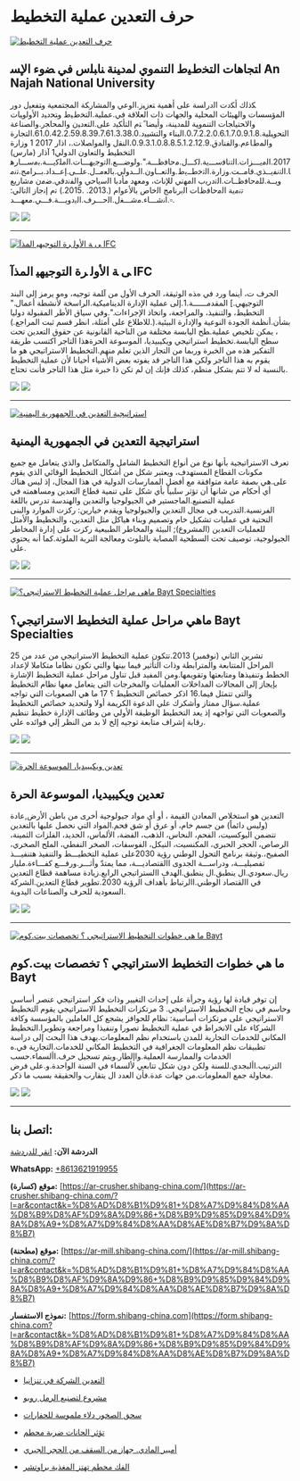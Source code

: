 # حرف التعدين عملية التخطيط

<a href="https://swt.shibang-china.com/?l=ar&img&k=%D8%AD%D8%B1%D9%81+%D8%A7%D9%84%D8%AA%D8%B9%D8%AF%D9%8A%D9%86+%D8%B9%D9%85%D9%84%D9%8A%D8%A9+%D8%A7%D9%84%D8%AA%D8%AE%D8%B7%D9%8A%D8%B7" target="_blank">![حرف التعدين عملية التخطيط](http://static.shibang-china.com/all-800x300/77.jpg)</a>

## ﺍﺘﺠﺎﻫﺎﺕ ﺍﻟﺘﺨﻁﻴﻁ ﺍﻟﺘﻨﻤﻭﻱ ﻟﻤﺩﻴﻨﺔ ﻨﺎﺒﻠﺱ ﻓﻲ ﻀﻭﺀ ﺍﻹﺴ An Najah National University
ﻜﺫﻟﻙ ﺃﻜﺩﺕ ﺍﻟﺩﺭﺍﺴﺔ ﻋﻠﻰ ﺃﻫﻤﻴﺔ ﺘﻌﺯﻴﺯ.ﺍﻟﻭﻋﻲ ﻭﺍﻟﻤﺸﺎﺭﻜﺔ ﺍﻟﻤﺠﺘﻤﻌﻴﺔ ﻭﺘﻔﻌﻴل ﺩﻭﺭ ﺍﻟﻤﺅﺴﺴﺎﺕ ﻭﺍﻟﻬﻴﺌﺎﺕ ﺍﻟﻤﺤﻠﻴﺔ ﻭﺍﻟﺠﻬﺎﺕ ﺫﺍﺕ ﺍﻟﻌﻼﻗﺔ ﻓﻲ.ﻋﻤﻠﻴﺔ.ﺍﻟﺘﺨﻁﻴﻁ ﻭﺘﺤﺩﻴﺩ ﺍﻷﻭﻟﻭﻴﺎﺕ ﻭﺍﻻﺤﺘﻴﺎﺠﺎﺕ ﺍﻟﺘﻨﻤﻭﻴﺔ ﻟﻠﻤﺩﻴﻨﺔ، ﻭﺃﻴﻀﺎﹰ ﺘﻡ ﺍﻟﺘﺄﻜﻴﺩ ﻋﻠﻰ.ﺍﻟﺘﻌﺩﻴﻥ ﻭﺍﻟﻤﺤﺎﺠﺭ.ﻭﺍﻟﺼﻨﺎﻋﺔ ﺍﻟﺘﺤﻭﻴﻠﻴﺔ.0.7.2.2.0.6.1.7.0.9.1.8.ﺍﻟﺒﻨﺎﺀ ﻭﺍﻟﺘﺸﻴﻴﺩ.61.0.42.2.59.8.39.7.61.3.38.0.ﺍﻟﺘﺠﺎﺭﺓ ﻭﺍﻟﻤﻁﺎﻋﻡ.ﻭﺍﻟﻔﻨﺎﺩﻕ.0.9.3.1.0.8.8.5.1.2.12.9.ﺍﻟﻨﻘل ﻭﺍﻟﻤﻭﺍﺼﻼﺕ.، اذار 2017 1 وزارة التخطيط والتعاون الدولي1 آذار (مارس) 2017.اﻟﻣﻳـــزات.اﻟﺗﻧﺎﻓﺳـــﻳﺔ.ﻟﻛـــﻝ.ﻣﺣﺎﻓظـــﺔ.&quot;.وﻟوﺿـــﻊ.اﻟﺗوﺟﻳﻬـــﺎت.اﻟﻣﻠﻛﻳـــﺔ.ﺑﻣﺳـــﺎرﻫﺎ.اﻟﺗﻧﻔﻳــذي.ﻗﺎﻣــت.وزارة.اﻟﺗﺧطــﻳط.واﻟﺗﻌــﺎون.اﻟــدوﻟﻲ.ﺑﺎﻟﻌﻣــﻝ.ﻋﻠــﻰ.إﻋــداد.ﺑــراﻣﺞ.ﺗﻧﻣوﻳــﺔ.ﻟﻠﻣﺣﺎﻓظــﺎت.اﻟﺗدرﻳب اﻟﻣﻬﻧﻲ ﻟﻺﻧﺎث، وﻣﻌﻬد ﻣﺄدﺑﺎ اﻟﺳﻳﺎﺣﻲ واﻟﻔﻧدﻗﻲ.ﺿﻣن ﻣﺷﺎرﻳﻊ ﺗﻧﻣﻳﺔ اﻟﻣﺣﺎﻓظﺎت اﻟﺑرﻧﺎﻣﺞ اﻟﺧﺎص ﺑﺎﻷﻋوام (.2013. .2015.) ﺗم إﻧﺟﺎز اﻟﺗﺎﻟﻲ: ▫.اﻧﺷـــﺎء.ﻣﺷـــﻐﻝ.اﻟﺣـــرف.اﻟﻳدوﻳـــﺔ.ﻓـــﻲ.ﻣﻌﻬـــد.


<a href="https://whatsapp.shibangsoft.com/WhatsApp.php" target="_blank" title="WhatsApp">![](http://static.shibang-china.com/icon/whatsapp.png)</a> <a href="https://swt.shibang-china.com/?l=ar&icon&k=%D8%AD%D8%B1%D9%81+%D8%A7%D9%84%D8%AA%D8%B9%D8%AF%D9%8A%D9%86+%D8%B9%D9%85%D9%84%D9%8A%D8%A9+%D8%A7%D9%84%D8%AA%D8%AE%D8%B7%D9%8A%D8%B7" target="_blank">![](http://static.shibang-china.com/icon/chat-ar.png)</a>

---

<a href="https://swt.shibang-china.com/?l=ar&img&k=%D8%AD%D8%B1%D9%81+%D8%A7%D9%84%D8%AA%D8%B9%D8%AF%D9%8A%D9%86+%D8%B9%D9%85%D9%84%D9%8A%D8%A9+%D8%A7%D9%84%D8%AA%D8%AE%D8%B7%D9%8A%D8%B7" target="_blank">![ﻰ ﺔ اﻷوﻟ ﺮة اﻟﺘﻮﺟﻴﻬﻴ اﻟﻤﺬآ IFC](http://static.shibang-china.com/all-800x300/563.jpg)</a>

## ﻰ ﺔ اﻷوﻟ ﺮة اﻟﺘﻮﺟﻴﻬﻴ اﻟﻤﺬآ IFC
اﻟﺤﺮف ت، أﻳﻨﻤﺎ ورد ﻓﻲ هﺬﻩ اﻟﻮﺛﻴﻘﺔ، اﻟﺤﺮف اﻷول ﻣﻦ آﻠﻤﺔ ﺗﻮﺟﻴﻪ، وهﻮ ﻳﺮﻣﺰ إﻟﻰ اﻟﺒﻨﺪ اﻟﺘﻮﺟﻴﻬﻲ.] اﻟﻤﻘﺪﻣــــــﺔ.1.إﻟﻰ ﻋﻤﻠﻴﺔ اﻹدارة اﻟﺪﻳﻨﺎﻣﻴﻜﻴﺔ.اﻟﺮاﺳﺨﺔ ﻷﻧﺸﻄﺔ أﻋﻤﺎل.&quot; اﻟﺘﺨﻄﻴﻂ، واﻟﺘﻨﻔﻴﺬ، واﻟﻤﺮاﺟﻌﺔ، واﺗﺨﺎذ اﻹﺟﺮاءات.&quot;.وﻓﻲ ﺳﻴﺎق اﻷﻃﺮ اﻟﻤﻘﺒﻮﻟﺔ دوﻟﻴﺎ ﺑﺸﺄن.أﻧﻈﻤﺔ اﻟﺠﻮدة اﻟﻨﻮﻋﻴﺔ واﻹدارة اﻟﺒﻴﺌﻴﺔ.(.ﻟﻼﻃﻼع ﻋﻠﻰ أﻣﺜﻠﺔ، اﻧﻈﺮ ﻗﺴﻢ ﺛﺒﺖ اﻟﻤﺮاﺟﻊ.) ، ﻳﻤﻜﻦ ﺗﻠﺨﻴﺺ ﻋﻤﻠﻴﺔ.ﻄﺢ اﻟﻴﺎﺑﺴﺔ ﻣﺨﺘﻠﻔﺔ ﻣﻦ اﻟﻨﺎﺣﻴﺔ اﻟﻘﺎﻧﻮﻧﻴﺔ ﻋﻦ ﺣﻘﻮق اﻟﺘﻌﺪﻳﻦ ﺗﺤﺖ ﺳﻄﺢ اﻟﻴﺎﺑﺴﺔ.تخطيط استراتيجي ويكيبيديا، الموسوعة الحرةهذا التاجر اكتسب طريقة التفكير هذه من الخبرة وربما من التجار الذين تعلم منهم.التخطيط الاستراتيجي هو ما يقوم به هذا التاجر ولكن هذا التاجر قد يفوته بعض الأشياء أحيانا لأن عملية التخطيط بالنسبة له لا تتم بشكل منظم، كذلك فإنك إن لم تكن ذا خبرة مثل هذا التاجر فأنت تحتاج.


<a href="https://whatsapp.shibangsoft.com/WhatsApp.php" target="_blank" title="WhatsApp">![](http://static.shibang-china.com/icon/whatsapp.png)</a> <a href="https://swt.shibang-china.com/?l=ar&icon&k=%D8%AD%D8%B1%D9%81+%D8%A7%D9%84%D8%AA%D8%B9%D8%AF%D9%8A%D9%86+%D8%B9%D9%85%D9%84%D9%8A%D8%A9+%D8%A7%D9%84%D8%AA%D8%AE%D8%B7%D9%8A%D8%B7" target="_blank">![](http://static.shibang-china.com/icon/chat-ar.png)</a>

---

<a href="https://swt.shibang-china.com/?l=ar&img&k=%D8%AD%D8%B1%D9%81+%D8%A7%D9%84%D8%AA%D8%B9%D8%AF%D9%8A%D9%86+%D8%B9%D9%85%D9%84%D9%8A%D8%A9+%D8%A7%D9%84%D8%AA%D8%AE%D8%B7%D9%8A%D8%B7" target="_blank">![استراتيجية التعدين في الجمهورية اليمنية](http://static.shibang-china.com/all-800x300/1257.jpg)</a>

## استراتيجية التعدين في الجمهورية اليمنية
تعرف الاستراتيجية بأنها نوع من أنواع التخطيط الشامل والمتكامل والذي يتعامل مع جميع مكونات القطاع المستهدف، ويعتبر شكل من أشكال التخطيط الوقائي الذي يقوم على.هي بصفة عامة متوافقة مع أفضل الممارسات الدولية في هذا المجال، إذ ليس هناك أي أحكام من شانها أن تؤثر سلبياً بأي شكل على تنمية قطاع التعدين ومساهمته في عملية التصنيع.الماجستير في الجيولوجيا والتعدين والهندسة تدرس باللغة الفرنسية.التدريب في مجال التعدين والجيولوجيا ويقدم خيارين: ركزت الموارد والبنى التحتية في عمليات تشكيل خام وتصميم وبناء هياكل مثل التعدين، والتخطيط والأمثل للعمليات التعدين (المشروع); البيئة والمخاطر الطبيعية ركزت على إدارة المخاطر الجيولوجية، توصيف تحت السطحية المصابة بالتلوث ومعالجة التربة الملوثة.كما أنه يحتوي على.


<a href="https://whatsapp.shibangsoft.com/WhatsApp.php" target="_blank" title="WhatsApp">![](http://static.shibang-china.com/icon/whatsapp.png)</a> <a href="https://swt.shibang-china.com/?l=ar&icon&k=%D8%AD%D8%B1%D9%81+%D8%A7%D9%84%D8%AA%D8%B9%D8%AF%D9%8A%D9%86+%D8%B9%D9%85%D9%84%D9%8A%D8%A9+%D8%A7%D9%84%D8%AA%D8%AE%D8%B7%D9%8A%D8%B7" target="_blank">![](http://static.shibang-china.com/icon/chat-ar.png)</a>

---

<a href="https://swt.shibang-china.com/?l=ar&img&k=%D8%AD%D8%B1%D9%81+%D8%A7%D9%84%D8%AA%D8%B9%D8%AF%D9%8A%D9%86+%D8%B9%D9%85%D9%84%D9%8A%D8%A9+%D8%A7%D9%84%D8%AA%D8%AE%D8%B7%D9%8A%D8%B7" target="_blank">![ماهي مراحل عملية التخطيط الاستراتيجي؟ Bayt Specialties](http://static.shibang-china.com/all-800x300/692.jpg)</a>

## ماهي مراحل عملية التخطيط الاستراتيجي؟ Bayt Specialties
25 تشرين الثاني (نوفمبر) 2013.تتكون عملية التخطيط الاستراتيجي من عدد من المراحل المتتابعة والمترابطة وذات التأثير فيما بينها والتي تكون نظاما متكاملا لإعداد الخطط وتنفيذها ومتابعتها وتقويمها.ومن المفيد قبل تناول مراحل عملية التخطيط الإشارة بإيجاز إلى المجالات المداخلات العمليات والمخرجات التى يتعامل معها نظام التخطيط والتى تتمثل فيما.16 اذكر خصائص التخطيط ؟ 17 ما هي الصعوبات التي تواجه عملية.سؤال ممتاز وأشكرك علي الدعوة الكريمة أولا ولتحديد خصائص التخطيط والصعوبات التي تواجهه إذ يعد التخطيط الوظيفة الأولي من وظائف الإدارة خطيط تنظيم رقابة إشراف متابعة توجيه إلخ لا بد من النظر إلي فوائده علي.


<a href="https://whatsapp.shibangsoft.com/WhatsApp.php" target="_blank" title="WhatsApp">![](http://static.shibang-china.com/icon/whatsapp.png)</a> <a href="https://swt.shibang-china.com/?l=ar&icon&k=%D8%AD%D8%B1%D9%81+%D8%A7%D9%84%D8%AA%D8%B9%D8%AF%D9%8A%D9%86+%D8%B9%D9%85%D9%84%D9%8A%D8%A9+%D8%A7%D9%84%D8%AA%D8%AE%D8%B7%D9%8A%D8%B7" target="_blank">![](http://static.shibang-china.com/icon/chat-ar.png)</a>

---

<a href="https://swt.shibang-china.com/?l=ar&img&k=%D8%AD%D8%B1%D9%81+%D8%A7%D9%84%D8%AA%D8%B9%D8%AF%D9%8A%D9%86+%D8%B9%D9%85%D9%84%D9%8A%D8%A9+%D8%A7%D9%84%D8%AA%D8%AE%D8%B7%D9%8A%D8%B7" target="_blank">![تعدين ويكيبيديا، الموسوعة الحرة](http://static.shibang-china.com/all-800x300/1202.jpg)</a>

## تعدين ويكيبيديا، الموسوعة الحرة
التعدين هو استخلاص المعادن القيمة ، أو أي مواد جيولوجية أخرى من باطن الأرض,عادة (وليس دائماً) من جسم خام، أو عرق أو شق فحم.المواد التي نحصل عليها بالتعدين تتضمن البوكسيت، الفحم، النحاس، الذهب، الفضة، الألماس، الحديد، الفلزات الثمينة، الرصاص، الحجر الحبري، المكنسيت، النيكل، الفوسفات، الصخر النفطي، الملح الصخري، الصفيح،.وثيقة برنامج التحول الوطني رؤية 2030على عملية التخطيـــط والتنفيذ هتنفيـــذ تفصيليـــة، ودراســـة الجدوى االقتصاديـــة، مما يمتدّ وأثـــر.ورفـــع كفـــاءة.مليار ريال.سعودي.ال ينطبق.ال ينطبق.الهدف االستراتيجي الرابع.زيادة مساهمة قطاع التعدين في االقتصاد الوطني.االرتباط بأهداف الرؤية 2030.تطوير قطاع التعدين.الشركة السعودية للحرف والصناعات اليدوية.


<a href="https://whatsapp.shibangsoft.com/WhatsApp.php" target="_blank" title="WhatsApp">![](http://static.shibang-china.com/icon/whatsapp.png)</a> <a href="https://swt.shibang-china.com/?l=ar&icon&k=%D8%AD%D8%B1%D9%81+%D8%A7%D9%84%D8%AA%D8%B9%D8%AF%D9%8A%D9%86+%D8%B9%D9%85%D9%84%D9%8A%D8%A9+%D8%A7%D9%84%D8%AA%D8%AE%D8%B7%D9%8A%D8%B7" target="_blank">![](http://static.shibang-china.com/icon/chat-ar.png)</a>

---

<a href="https://swt.shibang-china.com/?l=ar&img&k=%D8%AD%D8%B1%D9%81+%D8%A7%D9%84%D8%AA%D8%B9%D8%AF%D9%8A%D9%86+%D8%B9%D9%85%D9%84%D9%8A%D8%A9+%D8%A7%D9%84%D8%AA%D8%AE%D8%B7%D9%8A%D8%B7" target="_blank">![ما هي خطوات التخطيط الاستراتيجي ؟ تخصصات بيت.كوم Bayt](http://static.shibang-china.com/all-800x300/1457.jpg)</a>

## ما هي خطوات التخطيط الاستراتيجي ؟ تخصصات بيت.كوم Bayt
إن توفر قيادة لها رؤية وجرأة على إحداث التغيير وذات فكر استراتيجي عنصر أساسي وحاسم في نجاح التخطيط الاستراتيجي. 3 مرتكزات التخطيط الاستراتيجي يقوم التخطيط الاستراتيجي على مرتكزات أساسية: نظام للحوافز يشجع كل العاملين بالمؤسسة وكافة الشركاء على الانخراط في عملية التخطيط تصورا وتنفيذا ومراجعة وتطويرا.التخطيط المكاني للخدمات التجارية للمدن باستخدام نظم المعلومات.يهدف هذا البحث إلى دراسة تطبيقات نظم المعلومات الجغرافية في التخطيط المكاني للخدمات.التجارية في.ه الخدمات والممارسة العملية.واإلطار.ويتم تسجيل حرف.األسماء.حسب الترتيب.األبجدي.للسنة ولكن دون شكل تتابعي لألسماء في السنة الواحدة.و.على فرض محاولة جمع المعلومات.من جهات عدة.فأن العدد ال يتقارب والحقيقة بسبب ما ذكر.


<a href="https://whatsapp.shibangsoft.com/WhatsApp.php" target="_blank" title="WhatsApp">![](http://static.shibang-china.com/icon/whatsapp.png)</a> <a href="https://swt.shibang-china.com/?l=ar&icon&k=%D8%AD%D8%B1%D9%81+%D8%A7%D9%84%D8%AA%D8%B9%D8%AF%D9%8A%D9%86+%D8%B9%D9%85%D9%84%D9%8A%D8%A9+%D8%A7%D9%84%D8%AA%D8%AE%D8%B7%D9%8A%D8%B7" target="_blank">![](http://static.shibang-china.com/icon/chat-ar.png)</a>

---
## اتصل بنا:

**الدردشة الآن:** [انقر للدردشة](https://swt.shibang-china.com?l=ar&contact&k=%D8%AD%D8%B1%D9%81+%D8%A7%D9%84%D8%AA%D8%B9%D8%AF%D9%8A%D9%86+%D8%B9%D9%85%D9%84%D9%8A%D8%A9+%D8%A7%D9%84%D8%AA%D8%AE%D8%B7%D9%8A%D8%B7)

**WhatsApp:**  [+8613621919955](https://whatsapp.shibangsoft.com/WhatsApp.php)

**موقع (كسارة):** [https://ar-crusher.shibang-china.com/](https://ar-crusher.shibang-china.com/?l=ar&contact&k=%D8%AD%D8%B1%D9%81+%D8%A7%D9%84%D8%AA%D8%B9%D8%AF%D9%8A%D9%86+%D8%B9%D9%85%D9%84%D9%8A%D8%A9+%D8%A7%D9%84%D8%AA%D8%AE%D8%B7%D9%8A%D8%B7)

**موقع (مطحنة):** [https://ar-mill.shibang-china.com/](https://ar-mill.shibang-china.com/?l=ar&contact&k=%D8%AD%D8%B1%D9%81+%D8%A7%D9%84%D8%AA%D8%B9%D8%AF%D9%8A%D9%86+%D8%B9%D9%85%D9%84%D9%8A%D8%A9+%D8%A7%D9%84%D8%AA%D8%AE%D8%B7%D9%8A%D8%B7)

**نموذج الاستفسار:** [https://form.shibang-china.com](https://form.shibang-china.com?l=ar&contact&k=%D8%AD%D8%B1%D9%81+%D8%A7%D9%84%D8%AA%D8%B9%D8%AF%D9%8A%D9%86+%D8%B9%D9%85%D9%84%D9%8A%D8%A9+%D8%A7%D9%84%D8%AA%D8%AE%D8%B7%D9%8A%D8%B7)

* [التعدين الشركة في تنزانيا](../29/%D8%A7%D9%84%D8%AA%D8%B9%D8%AF%D9%8A%D9%86%20%D8%A7%D9%84%D8%B4%D8%B1%D9%83%D8%A9%20%D9%81%D9%8A%20%D8%AA%D9%86%D8%B2%D8%A7%D9%86%D9%8A%D8%A7.md)

* [مشروع لتصنيع الرمل روبو](../29/%D9%85%D8%B4%D8%B1%D9%88%D8%B9%20%D9%84%D8%AA%D8%B5%D9%86%D9%8A%D8%B9%20%D8%A7%D9%84%D8%B1%D9%85%D9%84%20%D8%B1%D9%88%D8%A8%D9%88.md)

* [سحق الصخور دلاء ملموسة للحفارات](../29/%D8%B3%D8%AD%D9%82%20%D8%A7%D9%84%D8%B5%D8%AE%D9%88%D8%B1%20%D8%AF%D9%84%D8%A7%D8%A1%20%D9%85%D9%84%D9%85%D9%88%D8%B3%D8%A9%20%D9%84%D9%84%D8%AD%D9%81%D8%A7%D8%B1%D8%A7%D8%AA.md)

* [تؤثر الحانات ضربة محطم](../28/%D8%AA%D8%A4%D8%AB%D8%B1%20%D8%A7%D9%84%D8%AD%D8%A7%D9%86%D8%A7%D8%AA%20%D8%B6%D8%B1%D8%A8%D8%A9%20%D9%85%D8%AD%D8%B7%D9%85.md)

* [أمبير المادي. جهاز من السقف من الحجر الجيري](../30/%D8%A3%D9%85%D8%A8%D9%8A%D8%B1%20%D8%A7%D9%84%D9%85%D8%A7%D8%AF%D9%8A.%20%D8%AC%D9%87%D8%A7%D8%B2%20%D9%85%D9%86%20%D8%A7%D9%84%D8%B3%D9%82%D9%81%20%D9%85%D9%86%20%D8%A7%D9%84%D8%AD%D8%AC%D8%B1%20%D8%A7%D9%84%D8%AC%D9%8A%D8%B1%D9%8A.md)

* [الفك محطم تهتز المغذية براوتشر](../30/%D8%A7%D9%84%D9%81%D9%83%20%D9%85%D8%AD%D8%B7%D9%85%20%D8%AA%D9%87%D8%AA%D8%B2%20%D8%A7%D9%84%D9%85%D8%BA%D8%B0%D9%8A%D8%A9%20%D8%A8%D8%B1%D8%A7%D9%88%D8%AA%D8%B4%D8%B1.md)